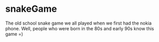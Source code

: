 # snakeGame

The old school snake game we all played when we first had the nokia phone. Well, people who were born in the 80s and early 90s know this game =)
